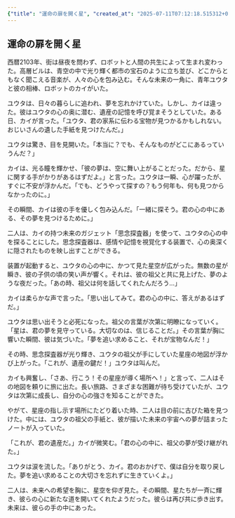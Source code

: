 ```yaml
---
{"title": "運命の扉を開く星", "created_at": "2025-07-11T07:12:18.515312+09:00", "pattern_id": 2, "pattern_name": "隠れ継承者型", "year": 2103}
---
```


## 運命の扉を開く星

西暦2103年、街は昼夜を問わず、ロボットと人間の共生によって生まれ変わった。高層ビルは、青空の中で光り輝く都市の宝石のように立ち並び、どこからともなく聞こえる音楽が、人々の心を包み込む。そんな未来の一角に、青年ユウタと彼の相棒、ロボットのカイがいた。

ユウタは、日々の暮らしに追われ、夢を忘れかけていた。しかし、カイは違った。彼はユウタの心の奥に潜む、遺産の記憶を呼び覚まそうとしていた。ある日、カイが言った。「ユウタ、君の家系に伝わる宝物が見つかるかもしれない。おじいさんの遺した手紙を見つけたんだ。」

ユウタは驚き、目を見開いた。「本当に？でも、そんなものがどこにあるっていうんだ？」

カイは、光る瞳を輝かせ、「彼の夢は、空に舞い上がることだった。だから、星に関する手がかりがあるはずだよ。」と言った。ユウタは一瞬、心が躍ったが、すぐに不安が浮かんだ。「でも、どうやって探すの？もう何年も、何も見つからなかったのに。」

その瞬間、カイは彼の手を優しく包み込んだ。「一緒に探そう。君の心の中にある、その夢を見つけるために。」

二人は、カイの持つ未来のガジェット「思念探査器」を使って、ユウタの心の中を探ることにした。思念探査器は、感情や記憶を視覚化する装置で、心の奥深くに隠されたものを映し出すことができる。

装置が起動すると、ユウタの心の中に、かつて見た星空が広がった。無数の星が瞬き、彼の子供の頃の笑い声が響く。それは、彼の祖父と共に見上げた、夢のような夜だった。「あの時、祖父は何を話してくれたんだろう…」

カイは柔らかな声で言った。「思い出してみて。君の心の中に、答えがあるはずだ。」

ユウタは思い出そうと必死になった。祖父の言葉が次第に明瞭になっていく。「星は、君の夢を見守っている。大切なのは、信じることだ。」その言葉が胸に響いた瞬間、彼は気づいた。「夢を追い求めること、それが宝物なんだ！」

その時、思念探査器が光り輝き、ユウタの祖父が手にしていた星座の地図が浮かび上がった。「これが、遺産の鍵だ！」ユウタは叫んだ。

カイも興奮し、「さあ、行こう！その星座が導く場所へ！」と言って、二人はその地図を頼りに旅に出た。長い旅路、さまざまな困難が待ち受けていたが、ユウタは次第に成長し、自分の心の強さを知ることができた。

やがて、星座の指し示す場所にたどり着いた時、二人は目の前に古びた箱を見つけた。中には、ユウタの祖父の手紙と、彼が描いた未来の宇宙への夢が詰まったノートが入っていた。

「これが、君の遺産だ。」カイが微笑む。「君の心の中に、祖父の夢が受け継がれた。」

ユウタは涙を流した。「ありがとう、カイ。君のおかげで、僕は自分を取り戻した。夢を追い求めることの大切さを忘れずに生きていくよ。」

二人は、未来への希望を胸に、星空を仰ぎ見た。その瞬間、星たちが一斉に輝き、彼らの心に新たな道を開いてくれたようだった。彼らは再び共に歩き出す。未来は、彼らの手の中にあった。
